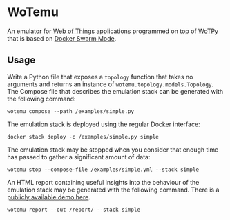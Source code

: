 # WoTemu

An emulator for [Web of Things](https://www.w3.org/WoT/) applications programmed on top of [WoTPy](https://pypi.org/project/wotpy/) that is based on [Docker Swarm Mode](https://docs.docker.com/engine/swarm/).

## Usage

Write a Python file that exposes a `topology` function that takes no arguments and returns an instance of `wotemu.topology.models.Topology`. The Compose file that describes the emulation stack can be generated with the following command:

```
wotemu compose --path /examples/simple.py
```

The emulation stack is deployed using the regular Docker interface:

```
docker stack deploy -c /examples/simple.py simple
```

The emulation stack may be stopped when you consider that enough time has passed to gather a significant amount of data:

```
wotemu stop --compose-file /examples/simple.yml --stack simple
```

An HTML report containing useful insights into the behaviour of the emulation stack may be generated with the following command. There is a [publicly available demo here](https://agmangas.github.io/demo-wotemu-report/).

```
wotemu report --out /report/ --stack simple
```